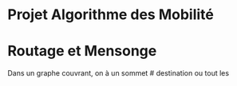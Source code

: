 # Projet Algorithme des Mobilité 
# Routage et Mensonge

Dans un graphe couvrant, on à un sommet # destination ou tout les  
